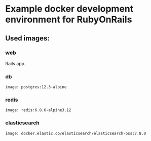 # Example docker development environment for RubyOnRails

## Used images:
###   web
Rails app.

###   db
    image: postgres:12.3-alpine

###   redis
    image: redis:6.0.6-alpine3.12

###   elasticsearch
    image: docker.elastic.co/elasticsearch/elasticsearch-oss:7.8.0
